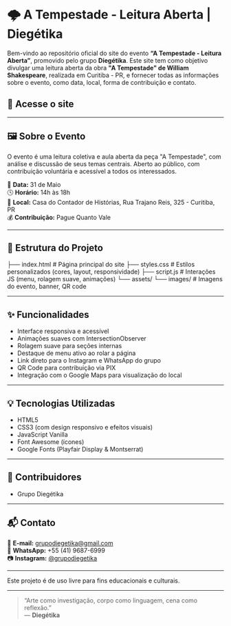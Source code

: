# 🌩️ A Tempestade - Leitura Aberta | Diegétika

Bem-vindo ao repositório oficial do site do evento **“A Tempestade - Leitura Aberta”**, promovido pelo grupo **Diegétika**. Este site tem como objetivo divulgar uma leitura aberta da obra **"A Tempestade" de William Shakespeare**, realizada em Curitiba - PR, e fornecer todas as informações sobre o evento, como data, local, forma de contribuição e contato.

## 🔗 Acesse o site



---

## 🖼️ Sobre o Evento

O evento é uma leitura coletiva e aula aberta da peça "A Tempestade", com análise e discussão de seus temas centrais. Aberto ao público, com contribuição voluntária e acessível a todos os interessados.

📅 **Data:** 31 de Maio  
🕓 **Horário:** 14h às 18h  
📍 **Local:** Casa do Contador de Histórias, Rua Trajano Reis, 325 - Curitiba, PR  
💰 **Contribuição:** Pague Quanto Vale

---

## 📁 Estrutura do Projeto

├── index.html # Página principal do site
├── styles.css # Estilos personalizados (cores, layout, responsividade)
├── script.js # Interações JS (menu, rolagem suave, animações)
└── assets/
└── images/ # Imagens do evento, banner, QR code

---

## ✨ Funcionalidades

- Interface responsiva e acessível
- Animações suaves com IntersectionObserver
- Rolagem suave para seções internas
- Destaque de menu ativo ao rolar a página
- Link direto para o Instagram e WhatsApp do grupo
- QR Code para contribuição via PIX
- Integração com o Google Maps para visualização do local

---

## 💡 Tecnologias Utilizadas

- HTML5
- CSS3 (com design responsivo e efeitos visuais)
- JavaScript Vanilla
- Font Awesome (ícones)
- Google Fonts (Playfair Display & Montserrat)

---

## 🤝 Contribuidores

- Grupo Diegétika

---

## 📬 Contato

📧 **E-mail:** grupodiegetika@gmail.com  
📱 **WhatsApp:** +55 (41) 9687-6999  
📷 **Instagram:** [@grupodiegetika](https://www.instagram.com/grupodiegetika?igsh=cW9oY2p3eXJlcm84)

---


Este projeto é de uso livre para fins educacionais e culturais.

---

> “Arte como investigação, corpo como linguagem, cena como reflexão.”  
> — **Diegétika**
